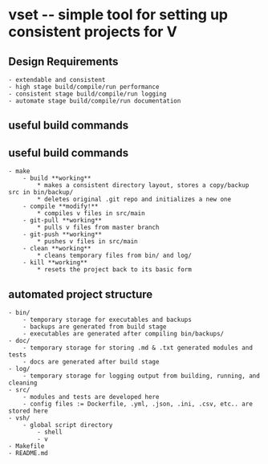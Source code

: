 # vset -- simple tool for setting up consistent projects for V

## Design Requirements
    - extendable and consistent
    - high stage build/compile/run performance
    - consistent stage build/compile/run logging
    - automate stage build/compile/run documentation

## useful build commands
## useful build commands
    - make
        - build **working**
            * makes a consistent directory layout, stores a copy/backup src in bin/backup/
            * deletes original .git repo and initializes a new one
        - compile **modify!**
            * compiles v files in src/main
        - git-pull **working**
            * pulls v files from master branch
        - git-push **working**
            * pushes v files in src/main
        - clean **working**
            * cleans temporary files from bin/ and log/
        - kill **working**
            * resets the project back to its basic form

## automated project structure
    - bin/
        - temporary storage for executables and backups
        - backups are generated from build stage
        - executables are generated after compiling bin/backups/
    - doc/
        - temporary storage for storing .md & .txt generated modules and tests
        - docs are generated after build stage
    - log/
        - temporary storage for logging output from building, running, and cleaning
    - src/
        - modules and tests are developed here
        - config files := Dockerfile, .yml, .json, .ini, .csv, etc.. are stored here
    - vsh/
        - global script directory
            - shell
            - v
    - Makefile
    - README.md

